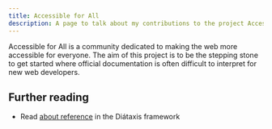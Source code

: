 ```yaml
---
title: Accessible for All
description: A page to talk about my contributions to the project Accessible for All.
---
```


Accessible for All is a community dedicated to making the web more accessible for everyone. The aim of this project is to be the stepping stone to get started where official documentation is often difficult to interpret for new web developers.

## Further reading

- Read [about reference](https://diataxis.fr/reference/) in the Diátaxis framework
